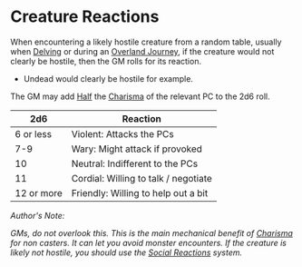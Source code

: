 # Creature Reactions

When encountering a likely hostile creature from a random table, usually when [Delving](../Game%20Procedures/Delving.md) or during an [Overland Journey](../Game%20Procedures/Overland%20Journeys.md), if the creature would not clearly be hostile, then the GM rolls for its reaction.

- Undead would clearly be hostile for example.

The GM may add [Half](../Foreword/Rule%20for%20rules.md#Halving) the [Charisma](../Player%20Characters/Chosen%20Statistics/Charisma.md) of the relevant PC to the 2d6 roll.

| 2d6        | Reaction                             |
| ---------- | ------------------------------------ |
| 6 or less  | Violent: Attacks the PCs             |
| 7-9        | Wary: Might attack if provoked       |
| 10         | Neutral: Indifferent to the PCs      |
| 11         | Cordial: Willing to talk / negotiate |
| 12 or more | Friendly: Willing to help out a bit  |

*Author's Note:*

*GMs, do not overlook this. This is the main mechanical benefit of [Charisma](../Player%20Characters/Chosen%20Statistics/Charisma.md) for non casters. It can let you avoid monster encounters. If the creature is likely not hostile, you should use the [Social Reactions](Social%20Reactions.md) system.*

